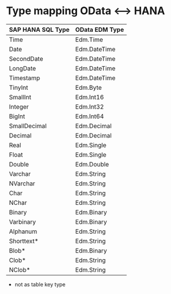 Type mapping OData <--> HANA
============================

| SAP HANA SQL Type | OData EDM Type    |
|-------------------|-------------------|
| Time              |   Edm.Time        |
| Date              |   Edm.DateTime    |
| SecondDate        |   Edm.DateTime    |
| LongDate          |   Edm.DateTime    |
| Timestamp         |   Edm.DateTime    |
| TinyInt           |   Edm.Byte        |
| SmallInt          |   Edm.Int16       |
| Integer           |   Edm.Int32       |
| BigInt            |   Edm.Int64       |
| SmallDecimal      |   Edm.Decimal     |
| Decimal           |   Edm.Decimal     |
| Real              |   Edm.Single      |
| Float             |   Edm.Single      |
| Double            |   Edm.Double      |
| Varchar           |   Edm.String      |
| NVarchar          |   Edm.String      |
| Char              |   Edm.String      |
| NChar             |   Edm.String      |
| Binary            |   Edm.Binary      |
| Varbinary         |   Edm.Binary      |     
| Alphanum          |  Edm.String      |
| Shorttext*          |  Edm.String      |
| Blob*           |   Edm.Binary      |
| Clob*           |   Edm.String      |
| NClob*           |   Edm.String      |

* not as table key type

